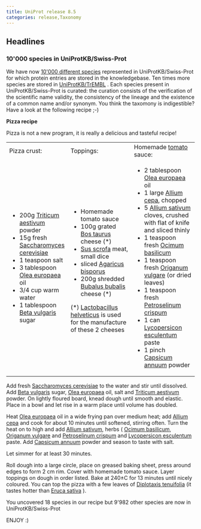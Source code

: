 ```yaml
---
title: UniProt release 8.5
categories: release,Taxonomy
---
```


## Headlines

### 10'000 species in UniProtKB/Swiss-Prot

We have now [10'000 different species](http://www.uniprot.org/taxonomy/?query=reviewed:yes) represented in UniProtKB/Swiss-Prot for which protein entries are stored in the knowledgebase. Ten times more species are stored in [UniProtKB/TrEMBL](http://www.uniprot.org/taxonomy/?query=annotated:yes) . Each species present in UniProtKB/Swiss-Prot is curated: the curation consists of the verification of the scientific name validity, the consistency of the lineage and the existence of a common name and/or synonym. You think the taxomony is indigestible? Have a look at the following recipe ;-)

**Pizza recipe**

Pizza is not a new program, it is really a delicious and tasteful recipe!

<table><colgroup><col style="width: 25%" /><col style="width: 37%" /><col style="width: 36%" /></colgroup><tbody><tr class="odd"><td>Pizza crust:</td><td>Toppings:</td><td>Homemade <a href="http://www.ebi.ac.uk/newt/display?search=4081">tomato</a> sauce:</td></tr><tr class="even"><td><ul><li>200g <a href="http://www.uniprot.org/taxonomy/4565">Triticum aestivum</a> powder</li><li>15g fresh <a href="http://www.uniprot.org/taxonomy/4932">Saccharomyces cerevisiae</a></li><li>1 teaspoon salt</li><li>3 tablespoon <a href="http://www.uniprot.org/taxonomy/4146">Olea europaea</a> oil</li><li>3/4 cup warm water</li><li>1 tablespoon <a href="http://www.uniprot.org/taxonomy/161934">Beta vulgaris</a> sugar</li></ul></td><td><ul><li>Homemade tomato sauce</li><li>100g grated <a href="http://www.uniprot.org/taxonomy/9913">Bos taurus</a> cheese (*)</li><li><a href="http://www.uniprot.org/taxonomy/9823">Sus scrofa</a> meat, small dice</li><li>sliced <a href="http://www.uniprot.org/taxonomy/5341">Agaricus bisporus</a></li><li>200g shredded <a href="http://www.uniprot.org/taxonomy/89462">Bubalus bubalis</a> cheese (*)</li></ul>(*) <a href="http://www.uniprot.org/taxonomy/1587">Lactobacillus helveticus</a> is used for the manufacture of these 2 cheeses</td><td><ul><li>2 tablespoon <a href="http://www.uniprot.org/taxonomy/4146">Olea europaea</a> oil</li><li>1 large <a href="http://www.uniprot.org/taxonomy/4679">Allium cepa</a>, chopped</li><li>5 <a href="http://www.uniprot.org/taxonomy/4682">Allium sativum</a> cloves, crushed with flat of knife and sliced thinly</li><li>1 teaspoon fresh <a href="http://www.uniprot.org/taxonomy/39350">Ocimum basilicum</a></li><li>1 teaspoon fresh <a href="http://www.uniprot.org/taxonomy/39352">Origanum vulgare</a> (or dried leaves)</li><li>1 teaspoon fresh <a href="http://www.uniprot.org/taxonomy/4043">Petroselinum crispum</a></li><li>1 can <a href="http://www.uniprot.org/taxonomy/4081">Lycopersicon esculentum</a> paste</li><li>1 pinch <a href="http://www.uniprot.org/taxonomy/4072">Capsicum annuum</a> powder</li></ul></td></tr></tbody></table>

Add fresh [Saccharomyces cerevisiae](http://www.uniprot.org/taxonomy/4932) to the water and stir until dissolved. Add [Beta vulgaris](http://www.uniprot.org/taxonomy/161934) sugar, [Olea europaea](http://www.uniprot.org/taxonomy/4146) oil, salt and [Triticum aestivum](http://www.uniprot.org/taxonomy/4565) powder. On lightly floured board, knead dough until smooth and elastic. Place in a bowl and let rise in a warm place until volume has doubled.

Heat [Olea europaea](http://www.uniprot.org/taxonomy/4146) oil in a wide frying pan over medium heat; add [Allium cepa](http://www.uniprot.org/taxonomy/4679) and cook for about 10 minutes until softened, stirring often. Turn the heat on to high and add [Allium sativum](http://www.uniprot.org/taxonomy/4682), herbs ( [Ocimum basilicum](http://www.uniprot.org/taxonomy/39350), [Origanum vulgare](http://www.uniprot.org/taxonomy/39352) and [Petroselinum crispum](http://www.uniprot.org/taxonomy/4043) and [Lycopersicon esculentum](http://www.uniprot.org/taxonomy/4081) paste. Add [Capsicum annuum](http://www.uniprot.org/taxonomy/4072) powder and season to taste with salt.

Let simmer for at least 30 minutes.

Roll dough into a large circle, place on greased baking sheet, press around edges to form 2 cm rim. Cover with homemade tomato sauce. Layer toppings on dough in order listed. Bake at 240±C for 13 minutes until nicely coloured. You can top the pizza with a few leaves of [Diplotaxis tenuifolia](http://www.uniprot.org/taxonomy/264416) (it tastes hotter than [Eruca sativa](http://www.uniprot.org/taxonomy/29727) ).

You uncovered 18 species in our recipe but 9'982 other species are now in UniProtKB/Swiss-Prot

ENJOY :)
